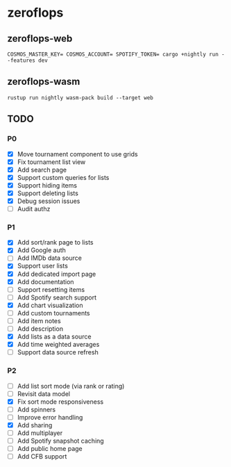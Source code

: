 # zeroflops
## zeroflops-web
```
COSMOS_MASTER_KEY= COSMOS_ACCOUNT= SPOTIFY_TOKEN= cargo +nightly run --features dev
```
## zeroflops-wasm
```
rustup run nightly wasm-pack build --target web
```
## TODO
### P0
- [x] Move tournament component to use grids
- [x] Fix tournament list view
- [x] Add search page
- [x] Support custom queries for lists
- [x] Support hiding items
- [x] Support deleting lists
- [x] Debug session issues
- [ ] Audit authz
### P1
- [x] Add sort/rank page to lists
- [x] Add Google auth
- [ ] Add IMDb data source
- [x] Support user lists
- [x] Add dedicated import page
- [x] Add documentation
- [ ] Support resetting items
- [ ] Add Spotify search support
- [x] Add chart visualization
- [ ] Add custom tournaments
- [ ] Add item notes
- [ ] Add description
- [x] Add lists as a data source
- [x] Add time weighted averages
- [ ] Support data source refresh
### P2
- [ ] Add list sort mode (via rank or rating)
- [ ] Revisit data model
- [x] Fix sort mode responsiveness
- [ ] Add spinners
- [ ] Improve error handling
- [x] Add sharing
- [ ] Add multiplayer
- [ ] Add Spotify snapshot caching 
- [ ] Add public home page
- [ ] Add CFB support 

